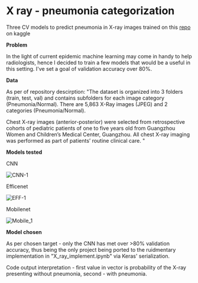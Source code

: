 # X ray - pneumonia categorization
Three CV models to predict pneumonia in X-ray images trained on this <a href = "https://www.kaggle.com/datasets/paultimothymooney/chest-xray-pneumonia"> repo </a> on kaggle

<b> Problem </b>

In the light of current epidemic machine learning may come in handy to help radiologists, hence I decided to train a few models that would be a useful in this setting. I've set a goal of validation accuracy over 80%.

<b> Data </b>

As per of repository descirption: 
"The dataset is organized into 3 folders (train, test, val) and contains subfolders for each image category (Pneumonia/Normal). There are 5,863 X-Ray images (JPEG) and 2 categories (Pneumonia/Normal).

Chest X-ray images (anterior-posterior) were selected from retrospective cohorts of pediatric patients of one to five years old from Guangzhou Women and Children’s Medical Center, Guangzhou. All chest X-ray imaging was performed as part of patients’ routine clinical care. "

<b> Models tested </b>

CNN

![CNN-1](https://user-images.githubusercontent.com/91603107/177183439-52e02c29-de9b-48c2-b3ae-fd0e4074a8df.png)

Efficenet

![EFF-1](https://user-images.githubusercontent.com/91603107/177183459-7609ed3e-a586-4eb0-986a-7eaa508a3728.png)

Mobilenet

![Mobile_1](https://user-images.githubusercontent.com/91603107/177183476-095019dd-99af-4a08-919c-4b8c9f6558ab.png)

<b> Model chosen </b>

As per chosen target - only the CNN has met over >80% validation accuracy, thus being the only project being ported to the ruidmentary implementation in "X_ray_implement.ipynb" via Keras' serialization. 

Code output interpretation - first value in vector is probability of the X-ray presenting without pneumonia, second - with pneumonia.

